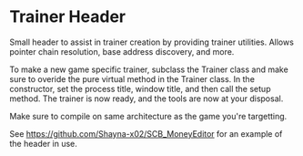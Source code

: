 # Trainer Header
Small header to assist in trainer creation by providing trainer utilities. Allows pointer chain resolution, base address discovery, and more.

To make a new game specific trainer, subclass the Trainer class and make sure to overide the pure virtual method in the Trainer class. In the constructor, set the process title, window title, and then call the setup method. The trainer is now ready, and the tools are now at your disposal.

Make sure to compile on same architecture as the game you're targetting.

See https://github.com/Shayna-x02/SCB_MoneyEditor for an example of the header in use.
